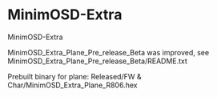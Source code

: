 # MinimOSD-Extra
MinimOSD-Extra

MinimOSD_Extra_Plane_Pre_release_Beta was improved, see
MinimOSD_Extra_Plane_Pre_release_Beta/README.txt

Prebuilt binary for plane: Released/FW & Char/MinimOSD_Extra_Plane_R806.hex
